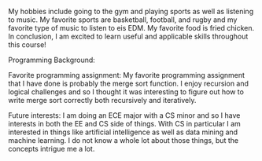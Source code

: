 My hobbies include going to the gym and playing sports as well as listening 
to music. My favorite sports are basketball, football, and rugby and my 
favorite type of music to listen to eis EDM. My favorite food is fried chicken.
In conclusion, I am excited to learn useful and applicable skills throughout
this course!

Programming Background:

Favorite programming assignment: My favorite programming assignment that I have
done is probably the merge sort function. I enjoy recursion and logical 
challenges and so I thought it was interesting to figure out how to write
merge sort correctly both recursively and iteratively.

Future interests: I am doing an ECE major with a CS minor and so I have interests
in both the EE and CS side of things. With CS in particular I am interested in things
like artificial intelligence as well as data mining and machine learning. I do not
know a whole lot about those things, but the concepts intrigue me a lot.  
